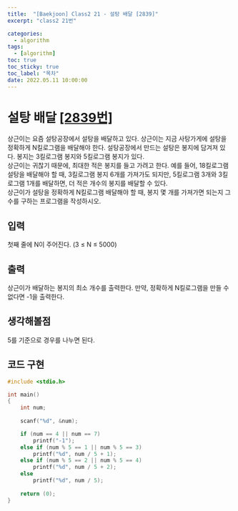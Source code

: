 ```yaml
---
title:  "[Baekjoon] Class2 21 - 설탕 배달 [2839]"
excerpt: "class2 21번"

categories:
  - algorithm
tags:
  - [algorithm]
toc: true
toc_sticky: true
toc_label: "목차"
date: 2022.05.11 10:00:00
---
```


# 설탕 배달 [[2839번]](https://www.acmicpc.net/problem/2839)
상근이는 요즘 설탕공장에서 설탕을 배달하고 있다. 상근이는 지금 사탕가게에 설탕을 정확하게 N킬로그램을 배달해야 한다. 설탕공장에서 만드는 설탕은 봉지에 담겨져 있다. 봉지는 3킬로그램 봉지와 5킬로그램 봉지가 있다.    
상근이는 귀찮기 때문에, 최대한 적은 봉지를 들고 가려고 한다. 예를 들어, 18킬로그램 설탕을 배달해야 할 때, 3킬로그램 봉지 6개를 가져가도 되지만, 5킬로그램 3개와 3킬로그램 1개를 배달하면, 더 적은 개수의 봉지를 배달할 수 있다.    
상근이가 설탕을 정확하게 N킬로그램 배달해야 할 때, 봉지 몇 개를 가져가면 되는지 그 수를 구하는 프로그램을 작성하시오.    

## 입력
첫째 줄에 N이 주어진다. (3 ≤ N ≤ 5000)    

## 출력
상근이가 배달하는 봉지의 최소 개수를 출력한다. 만약, 정확하게 N킬로그램을 만들 수 없다면 -1을 출력한다.    

## 생각해볼점
5를 기준으로 경우를 나누면 된다.    

## 코드 구현
```c
#include <stdio.h>

int main()
{
	int	num;
	
	scanf("%d", &num);

	if (num == 4 || num == 7)
		printf("-1");
	else if (num % 5 == 1 || num % 5 == 3)
		printf("%d", num / 5 + 1);
	else if (num % 5 == 2 || num % 5 == 4)
		printf("%d", num / 5 + 2);
	else
		printf("%d", num / 5);
	
	return (0);
}
```
